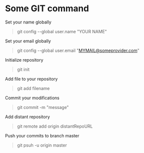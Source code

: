 # Some GIT command

Set your name globally
> git config --global user.name "YOUR NAME"

Set your email globally
> git config --global user.email "MYMAIL@someprovider.com"

Initialize repository
> git init

Add file to your repository
>git add filename

Commit your modifications
> git commit -m "message"

Add distant repository
> git remote add origin distantRepoURL

Push your commits to branch master
> git psuh -u origin master

